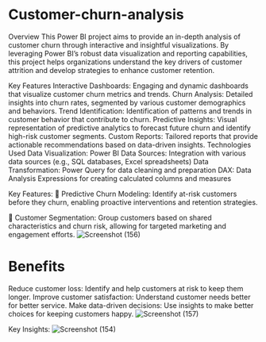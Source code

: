 # Customer-churn-analysis
Overview
This Power BI project aims to provide an in-depth analysis of customer churn through interactive and insightful visualizations. By leveraging Power BI’s robust data visualization and reporting capabilities, this project helps organizations understand the key drivers of customer attrition and develop strategies to enhance customer retention.

Key Features
Interactive Dashboards: Engaging and dynamic dashboards that visualize customer churn metrics and trends.
Churn Analysis: Detailed insights into churn rates, segmented by various customer demographics and behaviors.
Trend Identification: Identification of patterns and trends in customer behavior that contribute to churn.
Predictive Insights: Visual representation of predictive analytics to forecast future churn and identify high-risk customer segments.
Custom Reports: Tailored reports that provide actionable recommendations based on data-driven insights.
Technologies Used
Data Visualization: Power BI
Data Sources: Integration with various data sources (e.g., SQL databases, Excel spreadsheets)
Data Transformation: Power Query for data cleaning and preparation
DAX: Data Analysis Expressions for creating calculated columns and measures

Key Features:
📌 Predictive Churn Modeling: Identify at-risk customers before they churn, enabling proactive interventions and retention strategies.

📌 Customer Segmentation: Group customers based on shared characteristics and churn risk, allowing for targeted marketing and engagement efforts.
![Screenshot (156)](https://github.com/user-attachments/assets/9976644d-4c75-4309-9c92-eb6f9590e118)



# Benefits
Reduce customer loss: Identify and help customers at risk to keep them longer.
Improve customer satisfaction: Understand customer needs better for better service.
Make data-driven decisions: Use insights to make better choices for keeping customers happy.
![Screenshot (157)](https://github.com/user-attachments/assets/c700f2ef-0990-4a4f-bd83-4badb0cfea47)

Key Insights:
![Screenshot (154)](https://github.com/user-attachments/assets/20a8aaed-9fa7-416d-a82d-e68e4f5d74bd)
